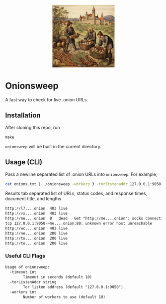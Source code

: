 <p align="center">
  <img src="./onionsweep.png" alt="onionsweep" width="200"/>
</p>

# Onionsweep

A fast way to check for live .onion URLs.

## Installation

After cloning this repo, run

```
make
```

`onionsweep` will be built in the current directory.

## Usage (CLI)

Pass a newline separated list of .onion URLs into `onionsweep`. For example,

```bash
cat onions.txt | ./onionsweep -workers 3 -torlistenaddr 127.0.0.1:9050 -timeout 10 > results.txt
```

Results tab separated list of URLs, status codes, and response times, document title, and lengths

```
http://l7....onion  403 live
http://vx....onion  403 live
http://me....onion  0   dead   Get "http://me....onion": socks connect tcp 127.0.0.1:9050->me....onion:80: unknown error host unreachable
http://wc....onion  403 live
http://ne....onion  200 live
http://to....onion  200 live
http://to....onion  200 live
```

### Useful CLI Flags

```
Usage of onionsweep:
  -timeout int
        Timeout in seconds (default 10)
  -torListenAddr string
        Tor listen address (default "127.0.0.1:9050")
  -workers int
        Number of workers to use (default 10)
```
